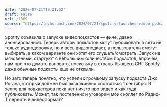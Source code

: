 ```yaml
---
date: "2020-07-21T19:31:52"
draft: False
url: /1369
source: "https://techcrunch.com/2020/07/21/spotify-launches-video-podcasts-worldwide-starting-with-select-creators/?guccounter=1"
---
```


Spotify объявила о запуске видеоподкастов — фиче, давно анонсированной. Теперь авторы подкастов могут публиковать в сети не только аудиодорожку, но и весь видеоподкаст, а пользователи смогут выбирать, в каком варианте они хотят его слушать/смотреть. Запуск не мгновенный, стартуют с небольшим количеством подкастов, впрочем, нам про это думать рановато, поскольку в страны бывшего СНГ Spotify даже обычные подкасты еще не открыли.

Но зато теперь понятно, что успели к громкому запуску подкаста Джо Рогана, который должен был эксклюзивно состояться 1 сентября.
В хелпе для подкастеров пока нет ничего про видео и как туда публиковать. Может, так постепенно и уговорим моих коллег по Радио-Т перейти в видеоформат?
